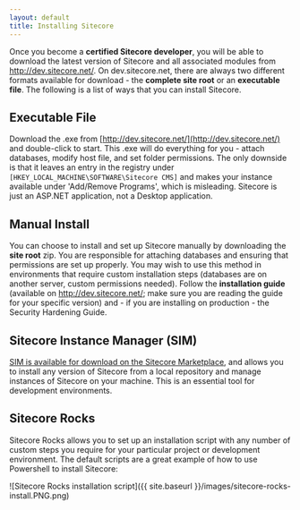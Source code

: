 ```yaml
---
layout: default
title: Installing Sitecore
---
```


Once you become a **certified Sitecore developer**, you will be able to download the latest version of Sitecore and all associated modules from http://dev.sitecore.net/. On dev.sitecore.net, there are always two different formats available for download - the **complete site root** or an **executable file**. The following is a list of ways that you can install Sitecore.

## Executable File

Download the .exe from [http://dev.sitecore.net/](http://dev.sitecore.net/) and double-click to start. This .exe will do everything for you - attach databases, modify host file, and set folder permissions. The only downside is that it leaves an entry in the registry under ```[HKEY_LOCAL_MACHINE\SOFTWARE\Sitecore CMS]``` and makes your instance available under 'Add/Remove Programs', which is misleading. Sitecore is just an ASP.NET application, not a Desktop application.

## Manual Install

You can choose to install and set up Sitecore manually by downloading the **site root** zip. You are responsible for attaching databases and ensuring that permissions are set up properly. You may wish to use this method in environments that require custom installation steps (databases are on another server, custom permissions needed). Follow the **installation guide** (available on http://dev.sitecore.net/; make sure you are reading the guide for your specific version) and - if you are installing on production - the Security Hardening Guide.

## Sitecore Instance Manager (SIM)

[SIM is available for download on the Sitecore Marketplace](https://marketplace.sitecore.net/en/Modules/Sitecore_Instance_Manager.aspx), and allows you to install any version of Sitecore from a local repository and manage instances of Sitecore on your machine. This is an essential tool for development environments.

## Sitecore Rocks

Sitecore Rocks allows you to set up an installation script with any number of custom steps you require for your particular project or development environment. The default scripts are a great example of how to use Powershell to install Sitecore:

![Sitecore Rocks installation script]({{ site.baseurl }}/images/sitecore-rocks-install.PNG.png)